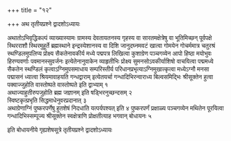 +++
title = "१२"

+++
अथ तृतीयप्रश्ने द्वादशोऽध्यायः

अथातोऽभिवृद्धिकल्पं
व्याख्यास्यामः ग्रामस्य देवतायतनस्य गृहस्य वा सारतमक्षेत्रेषु वा
भूतिमिच्छन् पूर्वपक्षे स्थिरराशौ स्थिरमुहूर्ते ब्रह्मस्थाने
इन्द्रस्येशानस्य वा दिशि जानुदघ्नमवटं खात्वा गोमयेन गोचर्ममात्र
चतुरश्रं स्थण्डिलमुपलिप्य प्रोक्ष्य सैकतेनावकीर्य मध्ये
पद्मपत्र लिखित्वा कुशाग्रेण पञ्चगव्येन आपो हिष्ठा मयोभुवः
हिरण्यवर्णाः पवमानस्सुवर्जनः इत्येतेनानुवाकेन
व्याहृतीभिः प्रोक्ष्य सुमनसोऽवकीर्याशिषो वाचयित्वा
पद्ममध्ये सैकतेन स्थण्डिलं कृत्वाऽग्निमुपसमाधाय सम्परिस्तीर्य
परिधानप्रभृत्याऽग्निमुखात्कृत्वा मध्येऽग्नौ मनसा पद्मासनं ध्यात्वा
श्रियमावाहयति गन्धद्वाराम् इत्येतयर्चा गन्धादिभिरन्वाराध्य
बिल्वसमिद्भिः श्रीसूक्तेन हुत्वा पक्वाज्जुहोति वास्तोष्पते
वास्तोष्पते इति द्वाभ्याम् १  
अथाज्याहुतीरुपजुहोति ब्रह्म
जज्ञानम् इति षड्भिरनुच्छन्दसम् २  
स्विष्टकृत्प्रभृति
सिद्धमाधेनुवरप्रदानात् ३  
अथाग्रेणाग्निं
पुष्करपर्णेषु हुतशेषं निदधाति यत्पर्यपश्यत् इति ४
पुष्करपर्णं प्रक्षाळ्य पञ्चगव्येन मथितेन पूरयित्वा
गन्धादिभिस्सम्पूज्य श्रीसूक्तेन स्वक्षेत्राणि प्रोक्षतीत्याह भगवान्
बोधायनः ५  

इति बोधायनीये गृह्यशेषसूत्रे तृतीयप्रश्ने
द्वादशोऽध्यायः
